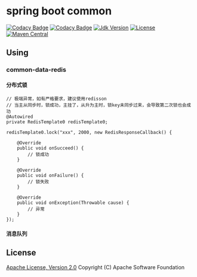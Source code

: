 # spring boot common

[![Codacy Badge](https://api.codacy.com/project/badge/Grade/f69cfdac10784f259e51cb9b30148e21)](https://app.codacy.com/gh/zhouhailin/spring-boot-common?utm_source=github.com&utm_medium=referral&utm_content=zhouhailin/spring-boot-common&utm_campaign=Badge_Grade)
[![Codacy Badge](https://api.codacy.com/project/badge/Grade/bc80abd17a444f0ba0d94ec807e07843)](https://app.codacy.com/manual/zhouhailin/spring-boot-common?utm_source=github.com&utm_medium=referral&utm_content=zhouhailin/spring-boot-common&utm_campaign=Badge_Grade_Settings)
[![Jdk Version](https://img.shields.io/badge/JDK-1.8-green.svg)](https://img.shields.io/badge/JDK-1.8-green.svg)
[![License](https://img.shields.io/badge/license-Apache%202-4EB1BA.svg)](https://www.apache.org/licenses/LICENSE-2.0.html)
[![Maven Central](https://maven-badges.herokuapp.com/maven-central/link.thingscloud/spring-boot-common/badge.svg)](https://maven-badges.herokuapp.com/maven-central/link.thingscloud/spring-boot-common/)

## Using

### common-data-redis

#### 分布式锁

    // 极端异常，如有严格要求，建议使用redisson
    // 当主从同步时，锁成功，主挂了，从升为主时，锁key未同步过来，会导致第二次锁也会成功
    @Autowired
    private RedisTemplate0 redisTemplate0;
    
    redisTemplate0.lock("xxx", 2000, new RedisResponseCallback() {
       
        @Override
        public void onSucceed() {
            // 锁成功
        }

        @Override
        public void onFailure() {
            // 锁失败
        }

        @Override
        public void onException(Throwable cause) {
            // 异常
        }
    });
        
#### 消息队列

    

    
## License

[Apache License, Version 2.0](http://www.apache.org/licenses/LICENSE-2.0.html) Copyright (C) Apache Software Foundation
